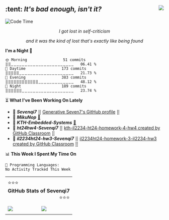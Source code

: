 <div>
  <img align="right" src="https://komarev.com/ghpvc?username=Sevenqi7&label=Profile%20views&style=flat"/>
  <h2>:tent: <i>It's bad enough, isn't it?</i></h2>
</div>

<!--START_SECTION:waka-->
![Code Time](http://img.shields.io/badge/Code%20Time-1%2C104%20hrs%2054%20mins-blue)
<div align="center">
    <i>
        <p>I got lost in self-criticism</p>
        <p>and it was the kind of lost that's exactly like being found</p>
    </i>
</div>

**I'm a Night 🦉** 

```text
🌞 Morning                51 commits          ⣿⣿⣀⣀⣀⣀⣀⣀⣀⣀⣀⣀⣀⣀⣀⣀⣀⣀⣀⣀⣀⣀⣀⣀⣀   06.41 % 
🌆 Daytime                173 commits         ⣿⣿⣿⣿⣿⣀⣀⣀⣀⣀⣀⣀⣀⣀⣀⣀⣀⣀⣀⣀⣀⣀⣀⣀⣀   21.73 % 
🌃 Evening                383 commits         ⣿⣿⣿⣿⣿⣿⣿⣿⣿⣿⣿⣿⣀⣀⣀⣀⣀⣀⣀⣀⣀⣀⣀⣀⣀   48.12 % 
🌙 Night                  189 commits         ⣿⣿⣿⣿⣿⣿⣀⣀⣀⣀⣀⣀⣀⣀⣀⣀⣀⣀⣀⣀⣀⣀⣀⣀⣀   23.74 % 
```

⏳ **What I've Been Working On Lately**

- 📌 _**Sevenqi7**_ ⣿ [Generative Seven7's GitHub profile](https://github.com/Sevenqi7/Sevenqi7) ⣿
- 📌 _**MikuNop**_ [🚪](https://github.com/Sevenqi7/MikuNop)
- 📌 _**KTH-Embedded-Systems**_ [🚪](https://github.com/Sevenqi7/KTH-Embedded-Systems)
- 📌 _**ht24hw4-Sevenqi7**_ ⣿ [kth-il2234-ht24-homework-4-hw4 created by GitHub Classroom](https://github.com/kth-il2234/ht24hw4-Sevenqi7) ⣿
- 📌 _**il2234ht24-hw3-Sevenqi7**_ ⣿ [il2234ht24-homework-3-il2234-hw3 created by GitHub Classroom](https://github.com/silagokth/il2234ht24-hw3-Sevenqi7) ⣿

📊 **This Week I Spent My Time On** 

```text
💬 Programming Languages: 
No Activity Tracked This Week
```


<!--END_SECTION:waka-->

<div align="center">
  <table>
    <tr></tr>
    <tr><td colspan="2" align="center"></td></tr>
    <tr>
      <td colspan="2" align="center">
        <div align="left">⭐⭐⭐</div>
        <b>GitHub Stats of Sevenqi7</b>
        <div align="right">⭐⭐⭐</div>
      </td>
    </tr>
    <tr><td colspan="2" align="center"></td></tr>
    <tr>
      <td>
        <img align="center" src="https://github-readme-stats.vercel.app/api?username=Sevenqi7&theme=buefy&include_all_commits=true&show_icons=true&rank_icon=percentile&hide_title=true&hide_border=true"/>
      </td>
      <td>
        <img align="center" src="https://github-readme-stats.vercel.app/api/top-langs/?username=Sevenqi7&layout=donut&hide_title=true&hide_border=true"/>
      </td>
    </tr>
    <tr><td colspan="2" align="center"></td></tr>
  </table>
</div>
